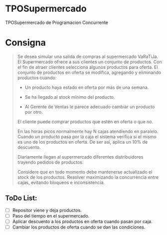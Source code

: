 # TPOSupermercado
TPOSupermercado de Programacion Concurrente

# Consigna
>Se desea simular una salida de compras al supermercado VaRaTiJa.
>El Supermercado ofrece a sus clientes un conjunto de productos. Con el fin de atraer
>clientes selecciona algunos productos para oferta. El conjunto de productos en oferta
>se modifica, agregando y eliminando productos cuando:
>
>- Un producto haya estado en oferta por más de una semana.
>
>- Se ha llegado al stock mínimo del producto.
>
>- Al Gerente de Ventas le parece adecuado cambiar un producto por otro.
>
>El cliente puede comprar productos que estén en oferta o que no.
>
>En las horas picos normalmente hay N cajas atendiendo en paralelo. Cuando un
>producto pasa por la caja el sistema verifica si el mismo es uno de los productos en
>oferta. De ser así, aplica un 10% de descuento.
>
>Diariamente llegan al supermercado diferentes distribuidores trayendo pedidos de
>productos.
>
>Considere que en todo momento debe mantenerse actualizado el stock de los productos.
>Resolver maximizando la concurrencia entre cajas, evitando bloqueos e inconsistencia.

## ToDo List:
- [ ] Repositor viene y deja productos.
- [ ] Paso del tiempo en el supermercado.
- [ ] Aplicar descuento a los productos en oferta cuando pasan por caja.
- [ ] Cambiar los productos de oferta cuando se dan las condiciones.

